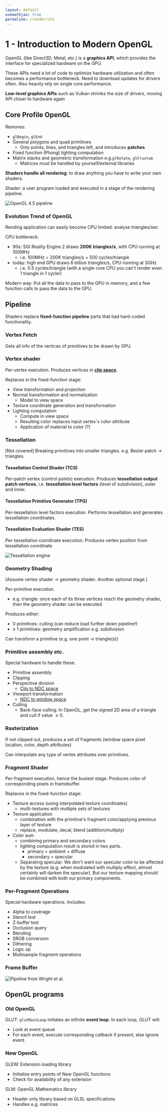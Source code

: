 ```yaml
---
layout: default
usemathjax: true
permalink: /render/ch1
---
```


# 1 - Introduction to Modern OpenGL

OpenGL (like Direct3D, Metal, etc.) is a **graphics API**, which provides the interface for specialized hardware on the GPU.

These APIs need a lot of code to optimize hardware utilization and often becomes a performance bottleneck. Need to download updates for drivers often. Also heavily rely on single core performance.

**Low-level graphics APIs** such as Vulkan shrinks the size of drivers, moving API closer to hardware again

## Core Profile OpenGL

Removes:

- `glBegin`, `glEnd`
- General polygons and quad primitives 
  - Only points, lines, and triangles left, and introduces **patches**
- Fixed function (Phong) lighting computation 
- Matrix stacks and geometric transformation e.g.`glRotate`, `glFrustum`
  - Matrices must be handled by yourself/external libraries

**Shaders handle all rendering**: to draw anything you have to write your own shaders.

Shader: a user program loaded and executed in a stage of the rendering pipeline.

![OpenGL 4.5 pipeline](/notes-blog/assets/img/render/openglv4-5.png)

### Evolution Trend of OpenGL

Rending application can easily become CPU limited: analyse triangles/sec

CPU bottleneck:

- 90s: SGI Reality Engine 2 draws **200K triangles/s**, with CPU running at 100MHz
  - i.e. 100MHz $\div$​ 200K triangles/s = 500 cycles/triangle
- today: high end GPU draws 6 billion triangles/s, CPU running at 3GHz
  - i.e. 0.5 cycles/triangle (with a single core CPU you can't render even 1 triangle in 1 cycle!)

Modern way: Put all the data to pass to the GPU in memory, and a few function calls to pass the data to the GPU.

## Pipeline

Shaders replace **fixed-function pipeline** parts that had hard-coded functionality.

### Vertex Fetch

Gets all info of the vertices of primitives to be drawn by GPU.

### Vertex shader

Per-vertex execution. Produces vertices in [**clip space**](/notes-blog/cg/#projection-matrix). 

Replaces in the fixed-function stage:

- View transformation and projection
- Normal transformation and normalization
  - Model to view space
- Texture coordinate generation and transformation
- Lighting computation
  - Compute in view space
  - Resulting color replaces input vertex's color attribute
  - Application of material to color (?)

### Tessellation

[Not covered] Breaking primitives into smaller triangles. e.g. Bezier patch -> triangles. 

#### Tessellation Control Shader (TCS)

Per-patch vertex (control points) execution. Produces **tessellation output patch vertices**, i.e. **tessellation level factors** (level of subdivision), outer and inner.

#### Tessellation Primitive Generator (TPG)

Per-tessellation level factors execution. Performs tessellation and generates tessellation coordinates. 

#### Tessellation Evaluation Shader (TES)

Per-tessellation coordinate execution. Produces vertex position from tessellation coordinate

![Tessellation engine](/notes-blog/assets/img/render/tessellation_engine.png)

### Geometry Shading

[Assume vertex shader -> geometry shader. Another optional stage.]

Per-primitive execution.

- e.g. triangle: once each of its three vertices reach the geometry shader, then the geometry shader can be executed

Produces either:

- 0 primitives: culling (can reduce load further down pipeline!)
- $\geq$ 1 primitives: geometry amplification e.g. subdivision

Can transform a primitive (e.g. one point $\rightarrow$ triangle(s))

### Primitive assembly etc.

Special hardware to handle these.

- Primitive assembly
- Clipping
- Perspective division
  - [Clip to NDC space](/notes-blog/cg/#perspective-division)
- Viewport transformation
  - [NDC to window space](/notes-blog/cg/#viewport-transformation-ndc-to-window-space)
- Culling
  - Back-face culling: In OpenGL, get the signed 2D area of a triangle and cull if value $\le 0$​.

### Rasterization

If not clipped out, produces a set of fragments (window space pixel location, color, depth attributes)

Can interpolate any type of vertex attributes over primitives.

### Fragment Shader

Per-fragment execution, hence the busiest stage. Produces color of corresponding pixels in framebuffer.

Replaces in the fixed-function stage:

- Texture access (using interpolated texture coordinates)
  - multi-textures with multiple sets of textures
- Texture application
  - combination with the primitive's fragment color/applying previous layer of texture
  - replace, modulate, decal, blend (addition/multiply)
- Color sum
  - combining primary and secondary colors
  - lighting computation result is stored in two parts. 
    - primary = ambient + diffuse
    - secondary = specular
  - Separating specular: We don't want our specular color to be affected by the texture (e.g. when modulated with multiply effect, almost certainly will darken the specular). But our texture mapping should be combined with both our primary components.

### Per-Fragment Operations

Special hardware operations. Includes:

- Alpha to coverage
- Stencil test
- Z-buffer test
- Occlusion query
- Blending
- SRGB conversion
- Dithering 
- Logic op
- Multisample fragment operations

### Frame Buffer

![Pipeline from Wright et al.](/notes-blog/assets/img/render/wright_simplified_pipeline.png)

## OpenGL programs

### Old OpenGL

GLUT: `glutMainLoop` initiates an infinite **event loop**. In each loop, GLUT will:

- Look at event queue
- For each event, execute corresponding callback if present, else ignore event.

### New OpenGL

GLEW: Extension loading library

- Initialize entry points of New OpenGL functions
- Check for availability of any extension

GLM: OpenGL Mathematics library

- Header only library based on GLSL specifications
- Handles e.g. matrices

